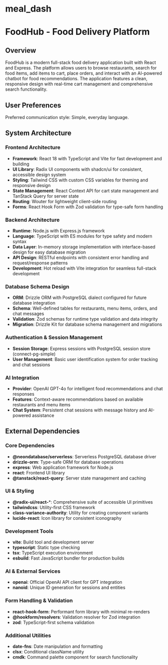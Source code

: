 # meal_dash

# FoodHub - Food Delivery Platform

## Overview

FoodHub is a modern full-stack food delivery application built with React and Express. The platform allows users to browse restaurants, search for food items, add items to cart, place orders, and interact with an AI-powered chatbot for food recommendations. The application features a clean, responsive design with real-time cart management and comprehensive search functionality.

## User Preferences

Preferred communication style: Simple, everyday language.

## System Architecture

### Frontend Architecture
- **Framework**: React 18 with TypeScript and Vite for fast development and building
- **UI Library**: Radix UI components with shadcn/ui for consistent, accessible design system
- **Styling**: Tailwind CSS with custom CSS variables for theming and responsive design
- **State Management**: React Context API for cart state management and TanStack Query for server state
- **Routing**: Wouter for lightweight client-side routing
- **Forms**: React Hook Form with Zod validation for type-safe form handling

### Backend Architecture
- **Runtime**: Node.js with Express.js framework
- **Language**: TypeScript with ES modules for type safety and modern syntax
- **Data Layer**: In-memory storage implementation with interface-based design for easy database migration
- **API Design**: RESTful endpoints with consistent error handling and request/response patterns
- **Development**: Hot reload with Vite integration for seamless full-stack development

### Database Schema Design
- **ORM**: Drizzle ORM with PostgreSQL dialect configured for future database integration
- **Schema**: Well-defined tables for restaurants, menu items, orders, and chat messages
- **Validation**: Zod schemas for runtime type validation and data integrity
- **Migration**: Drizzle Kit for database schema management and migrations

### Authentication & Session Management
- **Session Storage**: Express sessions with PostgreSQL session store (connect-pg-simple)
- **User Management**: Basic user identification system for order tracking and chat sessions

### AI Integration
- **Provider**: OpenAI GPT-4o for intelligent food recommendations and chat responses
- **Features**: Context-aware recommendations based on available restaurants and menu items
- **Chat System**: Persistent chat sessions with message history and AI-powered assistance

## External Dependencies

### Core Dependencies
- **@neondatabase/serverless**: Serverless PostgreSQL database driver
- **drizzle-orm**: Type-safe ORM for database operations
- **express**: Web application framework for Node.js
- **react**: Frontend UI library
- **@tanstack/react-query**: Server state management and caching

### UI & Styling
- **@radix-ui/react-***: Comprehensive suite of accessible UI primitives
- **tailwindcss**: Utility-first CSS framework
- **class-variance-authority**: Utility for creating component variants
- **lucide-react**: Icon library for consistent iconography

### Development Tools
- **vite**: Build tool and development server
- **typescript**: Static type checking
- **tsx**: TypeScript execution environment
- **esbuild**: Fast JavaScript bundler for production builds

### AI & External Services
- **openai**: Official OpenAI API client for GPT integration
- **nanoid**: Unique ID generation for sessions and entities

### Form Handling & Validation
- **react-hook-form**: Performant form library with minimal re-renders
- **@hookform/resolvers**: Validation resolver for Zod integration
- **zod**: TypeScript-first schema validation

### Additional Utilities
- **date-fns**: Date manipulation and formatting
- **clsx**: Conditional className utility
- **cmdk**: Command palette component for search functionality
